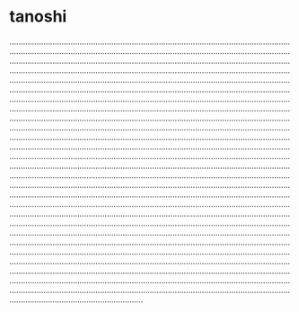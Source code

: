 # tanoshi
...............................................................................................................................................................................................................................................................................................................................................................................................................................................................................................................................................................................................................................................................................................................................................................................................................................................................................................................................................................................................................................................................................................................................................................................................................................................................................................................................................................................................................................................................................................................................................................................................................................................................................................................................................................................................................................................................................................................................................................................................................................................................................................................................................................................................................................................................................................................................................................................................................................................................................................................................................................................................................................................................................................................................................................................................................................................................................................................................................................................................................................................................................................................................................................................................................................................................................................................................................................................................................................................................................................................................................